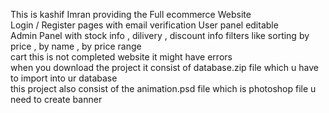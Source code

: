 This is kashif Imran providing the Full ecommerce Website<br>
Login / Register pages with email verification 
User panel editable <br>
Admin Panel with stock info , dilivery , discount info 
filters like sorting by price  , by name , by price range <br>
cart
this is not completed website it might have errors <br>
when you download the project it consist of database.zip file which u have to import into ur database<br>
this project also consist of the animation.psd file which is photoshop file u need to create banner
